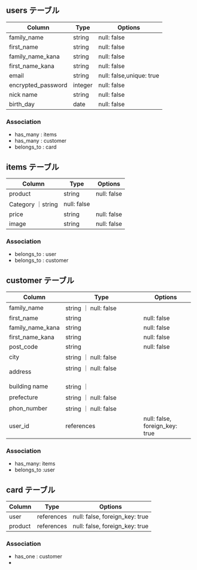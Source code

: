 ## users テーブル

| Column             | Type    | Options                 |
| ------------------ | ------  | ------------------------|
| family_name        | string  | null: false             |
| first_name         | string  | null: false             |
| family_name_kana   | string  | null: false             |
| first_name_kana    | string  | null: false             |
| email              | string  | null: false,unique: true|
| encrypted_password | integer | null: false             |
| nick name          | string  | null: false             |
| birth_day          | date    | null: false             |

### Association
- has_many : items
- has_many : customer 
- belongs_to : card


## items テーブル

| Column   | Type   | Options     |
| ------   | ------ | ----------- |
| product  | string | null: false |
| Category ｜string | null: false |
| price    | string | null: false |
| image    | string | null: false |

### Association
- belongs_to : user 
- belongs_to : customer


## customer テーブル

| Column          | Type       | Options                        |
| ----------------| ---------- | ------------------------------ |
| family_name    | string     ｜ null: false                   |
| first_name      | string     | null: false                    |
| family_name_kana| string     | null: false                    |
| first_name_kana | string     | null: false                    |
| post_code       | string     | null: false                    |
| city            | string     ｜ null: false                    |
| address         | string     ｜ null: false 　　　　　　　　　　  |
| building name   | string     ｜                                |
| prefecture      | string     ｜ null: false                    |
| phon_number     | string     ｜ null: false                    |
| user_id         | references |  null: false, foreign_key: true |

### Association
- has_many: items
- belongs_to :user


## card テーブル

| Column      | Type       | Options                        |
| -------     | ---------- | ------------------------------ |
| user        | references | null: false, foreign_key: true |                              |
| product     | references | null: false, foreign_key: true |

### Association
- has_one : customer
-